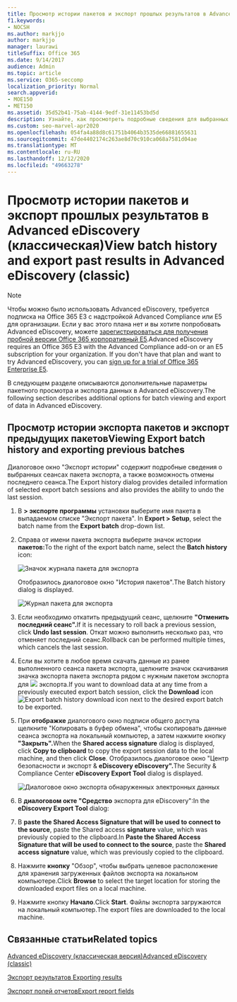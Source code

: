 ```yaml
---
title: Просмотр истории пакетов и экспорт прошлых результатов в Advanced eDiscovery
f1.keywords:
- NOCSH
ms.author: markjjo
author: markjjo
manager: laurawi
titleSuffix: Office 365
ms.date: 9/14/2017
audience: Admin
ms.topic: article
ms.service: O365-seccomp
localization_priority: Normal
search.appverid:
- MOE150
- MET150
ms.assetid: 35d52b41-75ab-4144-9edf-31e11453bd5d
description: Узнайте, как просмотреть подробные сведения для выбранных пакетных сеансов экспорта и отменить последний сеанс экспорта в Advanced eDiscovery.
ms.custom: seo-marvel-apr2020
ms.openlocfilehash: 054fa4a88d8c61751b4064b3535de66881655631
ms.sourcegitcommit: 47de4402174c263ae8d70c910ca068a7581d04ae
ms.translationtype: MT
ms.contentlocale: ru-RU
ms.lasthandoff: 12/12/2020
ms.locfileid: "49663278"
---
```

# <a name="view-batch-history-and-export-past-results-in-advanced-ediscovery-classic"></a><span data-ttu-id="32dd1-103">Просмотр истории пакетов и экспорт прошлых результатов в Advanced eDiscovery (классическая)</span><span class="sxs-lookup"><span data-stu-id="32dd1-103">View batch history and export past results in Advanced eDiscovery (classic)</span></span>

> [!NOTE]
> <span data-ttu-id="32dd1-p101">Чтобы можно было использовать Advanced eDiscovery, требуется подписка на Office 365 E3 с надстройкой Advanced Compliance или E5 для организации. Если у вас этого плана нет и вы хотите попробовать Advanced eDiscovery, можете [зарегистрироваться для получения пробной версии Office 365 корпоративный E5](https://go.microsoft.com/fwlink/p/?LinkID=698279).</span><span class="sxs-lookup"><span data-stu-id="32dd1-p101">Advanced eDiscovery requires an Office 365 E3 with the Advanced Compliance add-on or an E5 subscription for your organization. If you don't have that plan and want to try Advanced eDiscovery, you can [sign up for a trial of Office 365 Enterprise E5](https://go.microsoft.com/fwlink/p/?LinkID=698279).</span></span> 
  
<span data-ttu-id="32dd1-106">В следующем разделе описываются дополнительные параметры пакетного просмотра и экспорта данных в Advanced eDiscovery.</span><span class="sxs-lookup"><span data-stu-id="32dd1-106">The following section describes additional options for batch viewing and export of data in Advanced eDiscovery.</span></span> 
  
## <a name="viewing-export-batch-history-and-exporting-previous-batches"></a><span data-ttu-id="32dd1-107">Просмотр истории экспорта пакетов и экспорт предыдущих пакетов</span><span class="sxs-lookup"><span data-stu-id="32dd1-107">Viewing Export batch history and exporting previous batches</span></span>

<span data-ttu-id="32dd1-108">Диалоговое окно "Экспорт истории" содержит подробные сведения о выбранных сеансах пакета экспорта, а также возможность отмены последнего сеанса.</span><span class="sxs-lookup"><span data-stu-id="32dd1-108">The Export history dialog provides detailed information of selected export batch sessions and also provides the ability to undo the last session.</span></span>
  
1. <span data-ttu-id="32dd1-109">В **\> экспорте программы** установки выберите имя пакета в выпадаемом списке "Экспорт пакета". </span><span class="sxs-lookup"><span data-stu-id="32dd1-109">In **Export \> Setup**, select the batch name from the **Export batch** drop-down list.</span></span> 
    
2. <span data-ttu-id="32dd1-110">Справа от имени пакета экспорта выберите значок истории **пакетов:**</span><span class="sxs-lookup"><span data-stu-id="32dd1-110">To the right of the export batch name, select the **Batch history** icon:</span></span> 
    
    ![Значок журнала пакета для экспорта](../media/a14f6ef9-0c3c-4851-b65d-9380f2d8a38a.gif)
  
    <span data-ttu-id="32dd1-112">Отобразилось диалоговое окно "История пакетов".</span><span class="sxs-lookup"><span data-stu-id="32dd1-112">The Batch history dialog is displayed.</span></span>
    
    ![Журнал пакета для экспорта](../media/04c5b75c-348c-491d-b4fe-716659333890.png)
  
3. <span data-ttu-id="32dd1-114">Если необходимо откатить предыдущий сеанс, щелкните **"Отменить последний сеанс".**</span><span class="sxs-lookup"><span data-stu-id="32dd1-114">If it is necessary to roll back a previous session, click **Undo last session**.</span></span> <span data-ttu-id="32dd1-115">Откат можно выполнить несколько раз, что отменяет последний сеанс.</span><span class="sxs-lookup"><span data-stu-id="32dd1-115">Rollback can be performed multiple times, which cancels the last session.</span></span>
    
4. <span data-ttu-id="32dd1-116">Если вы хотите в любое время скачать данные из ранее  выполненного сеанса пакета экспорта, щелкните значок скачивания значка экспорта пакета экспорта рядом с нужным пакетом экспорта для ![ ](../media/de69b920-a6ac-4ddb-b93e-e1cc5888e6c4.gif) экспорта.</span><span class="sxs-lookup"><span data-stu-id="32dd1-116">If you want to download data at any time from a previously executed export batch session, click the **Download** icon ![Export batch history download icon](../media/de69b920-a6ac-4ddb-b93e-e1cc5888e6c4.gif) next to the desired export batch to be exported.</span></span> 
    
5. <span data-ttu-id="32dd1-117">При **отображке** диалогового окно  подписи общего доступа щелкните "Копировать в буфер обмена", чтобы скопировать данные сеанса экспорта на локальный компьютер, а затем нажмите кнопку **"Закрыть".**</span><span class="sxs-lookup"><span data-stu-id="32dd1-117">When the **Shared access signature** dialog is displayed, click **Copy to clipboard** to copy the export session data to the local machine, and then click **Close**.</span></span> <span data-ttu-id="32dd1-118">Отобразилось диалоговое окно "Центр безопасности и экспорт &amp; **eDiscovery eDiscovery".**</span><span class="sxs-lookup"><span data-stu-id="32dd1-118">The Security &amp; Compliance Center **eDiscovery Export Tool** dialog is displayed.</span></span> 
    
    ![Диалоговое окно экспорта обнаруженных электронных данных](../media/01f79d2d-6da0-45e6-9c6f-ab12347572cb.gif)
  
6. <span data-ttu-id="32dd1-120">В **диалоговом окте "Средство** экспорта для eDiscovery":</span><span class="sxs-lookup"><span data-stu-id="32dd1-120">In the **eDiscovery Export Tool** dialog:</span></span> 
    
1. <span data-ttu-id="32dd1-121">В **paste the Shared Access Signature that will be used to connect to the source**, paste the Shared access **signature** value, which was previously copied to the clipboard.</span><span class="sxs-lookup"><span data-stu-id="32dd1-121">In **Paste the Shared Access Signature that will be used to connect to the source**, paste the **Shared access signature** value, which was previously copied to the clipboard.</span></span> 
    
2. <span data-ttu-id="32dd1-122">Нажмите **кнопку** "Обзор", чтобы выбрать целевое расположение для хранения загруженных файлов экспорта на локальном компьютере.</span><span class="sxs-lookup"><span data-stu-id="32dd1-122">Click **Browse** to select the target location for storing the downloaded export files on a local machine.</span></span> 
    
3. <span data-ttu-id="32dd1-123">Нажмите кнопку **Начало**.</span><span class="sxs-lookup"><span data-stu-id="32dd1-123">Click **Start**.</span></span> <span data-ttu-id="32dd1-124">Файлы экспорта загружаются на локальный компьютер.</span><span class="sxs-lookup"><span data-stu-id="32dd1-124">The export files are downloaded to the local machine.</span></span> 
    
## <a name="related-topics"></a><span data-ttu-id="32dd1-125">Связанные статьи</span><span class="sxs-lookup"><span data-stu-id="32dd1-125">Related topics</span></span>

[<span data-ttu-id="32dd1-126">Advanced eDiscovery (классическая версия)</span><span class="sxs-lookup"><span data-stu-id="32dd1-126">Advanced eDiscovery (classic)</span></span>](office-365-advanced-ediscovery.md)
  
[<span data-ttu-id="32dd1-127">Экспорт результатов </span><span class="sxs-lookup"><span data-stu-id="32dd1-127">Exporting results </span></span>](export-results-in-advanced-ediscovery.md)

[<span data-ttu-id="32dd1-128">Экспорт полей отчетов</span><span class="sxs-lookup"><span data-stu-id="32dd1-128">Export report fields</span></span>](export-report-fields-in-advanced-ediscovery.md)

